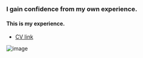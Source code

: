 ### I gain confidence from my own experience.
#### This is my experience.
- [CV link](https://drive.google.com/file/d/1s3OoFImEtFsONVI0qwVFK5G2W3XZqgBV/view?usp=sharing)

  
![image](https://github.com/user-attachments/assets/5d629d43-004b-4add-aa2e-e0bd45c20267)
